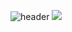 ![header](https://capsule-render.vercel.app/api?type=slice&color=_hexcode#ffe433&height=300&section=header&text=dk_techin%20render&fontSize=90)
![](https://img.shields.io/badge/Java-007396?style=flat&logo=OpenJDK&logoColor=white")

